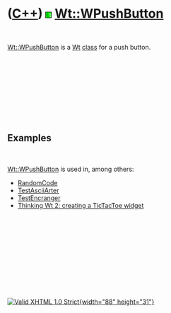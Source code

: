 



 

 

 

 

 

([C++](Cpp.htm)) ![Wt](PicWt.png) [Wt::WPushButton](CppWPushButton.htm)
=======================================================================

 

[Wt::WPushButton](CppWPushButton.htm) is a [Wt](CppWt.htm)
[class](CppClass.htm) for a push button.

 

 

 

 

 

Examples
--------

 

[Wt::WPushButton](CppWPushButton.htm) is used in, among others:

-   [RandomCode](ToolRandomCode.htm)
-   [TestAsciiArter](ToolTestAsciiArter.htm)
-   [TestEncranger](ToolTestEncranger.htm)
-   [Thinking Wt 2: creating a TicTacToe widget](CppThinkingWt2.htm)

 

 

 

 

 





 

[![Valid XHTML 1.0 Strict](valid-xhtml10.png){width="88"
height="31"}](http://validator.w3.org/check?uri=referer)
